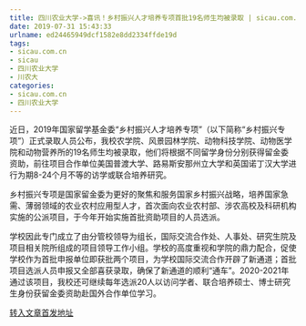 ```yaml
---
title: 四川农业大学->喜讯！乡村振兴人才培养专项首批19名师生均被录取 | sicau.com.cn
date: 2019-07-31 15:43:33
urlname: ed24465949dcf1582e8dd2334ffde19d
tags: 
- sicau.com.cn
- sicau
- 四川农业大学
- 川农大
categories:
- sicau.com.cn
- 四川农业大学
---
```



近日，2019年国家留学基金委“乡村振兴人才培养专项”（以下简称“乡村振兴专项”）正式录取人员公布，我校农学院、风景园林学院、动物科技学院、动物医学院和动物营养所的19名师生均被录取，他们将根据不同留学身份分别获得留金委资助，前往项目合作单位美国普渡大学、路易斯安那州立大学和英国诺丁汉大学进行为期8-24个月不等的访学或联合培养研究。

乡村振兴专项是国家留金委为更好的聚焦和服务国家乡村振兴战略，培养国家急需、薄弱领域的农业农村应用型人才，首次面向农业农村部、涉农高校及科研机构实施的公派项目，于今年开始实施首批资助项目的人员选派。

学校因此专门成立了由分管校领导为组长，国际交流合作处、人事处、研究生院及项目相关院所组成的项目领导工作小组。学校的高度重视和学院的鼎力配合，促使学校作为首批申报单位即获批两个项目，为学校国际交流合作开辟了新通道；首批项目选派人员申报又全部喜获录取，确保了新通道的顺利“通车”。2020-2021年通过该项目，我校还可继续每年选派20人以访问学者、联合培养硕士、博士研究生身份获留金委资助赴国外合作单位学习。 





[转入文章首发地址](https://news.sicau.edu.cn/info/1078/52709.htm)